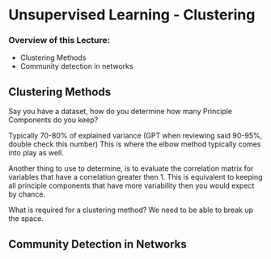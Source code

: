 # Unsupervised Learning - Clustering

### Overview of this Lecture:
- Clustering Methods
- Community detection in networks

## Clustering Methods
Say you have a dataset, how do you determine how many Principle Components do you keep? 

Typically 70-80% of explained variance (GPT when reviewing said 90-95%, double check this number)
This is where the elbow method typically comes into play as well. 

Another thing to use to determine, is to evaluate the correlation matrix for variables that have a correlation greater then 1.
This is equivalent to keeping all principle components that have more variability then you would expect by chance.

What is required for a clustering method? We need to be able to break up the space. 

## Community Detection in Networks


